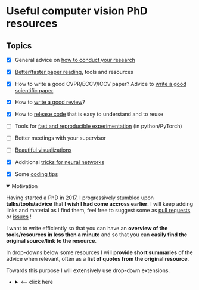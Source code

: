 # Useful computer vision PhD resources



## Topics

- [x] General advice on [how to conduct your research](https://github.com/hassony2/useful-computer-vision-phd-resources/blob/master/Awesome-computer-vision-research-advice.md)
- [x] [Better/faster paper reading](https://github.com/hassony2/useful-computer-vision-phd-resources/blob/master/Awesome-resources-for-better-reading-of-computer-vision-papers.md), tools and resources
- [x] How to write a good CVPR/ECCV/ICCV paper? Advice to [write a good scientific paper](https://github.com/hassony2/useful-computer-vision-phd-resources/blob/master/Awesome-resources-for-better-writing-of-computer-vision-papers.md)
- [x] How to [write a good review](https://github.com/hassony2/useful-computer-vision-phd-resources/blob/master/Awesome-resources-for-better-reviewing-of-computer-vision-papers.md)?  
- [x] How to [release code](https://github.com/hassony2/useful-computer-vision-phd-resources/blob/master/Useful-resources-for-code-releases.md) that is easy to understand and to reuse
- [ ] Tools for [fast and reproducible experimentation](https://github.com/hassony2/useful-computer-vision-phd-resources/blob/master/Awesome-resources-for-fast-reproducible-python-experiments.md) (in python/PyTorch)
- [ ] Better meetings with your supervisor
- [ ] [Beautiful visualizations](Awesome-resources-for-beautiful-visualizations.md)

- [x] Additional [tricks for neural networks](Awesome-computer-vision-network-tricks.md)
- [x] Some [coding tips](Coding-tips.md)

<details open><summary>Motivation</summary>

Having started a PhD in 2017, I progressively stumbled upon **talks/tools/advice** that **I wish I had come accross earlier**.
I will keep adding links and material as I find them, feel free to suggest some as [pull requests](https://github.com/hassony2/useful-computer-vision-phd-resources/pulls) or [issues](https://github.com/hassony2/useful-computer-vision-phd-resources/issues) !

I want to write efficiently so that you can have an **overview of the tools/resources in less then a minute** and so that you can **easily find the original source/link to the resource**.

In drop-downs below some resources I will **provide short summaries** of the advice when relevant, often as a **list of quotes from the original resource**.

Towards this purpose I will extensively use drop-down extensions.

- <details><summary><-- click here</summary>
  
  > Like this !
</details>

</details>
